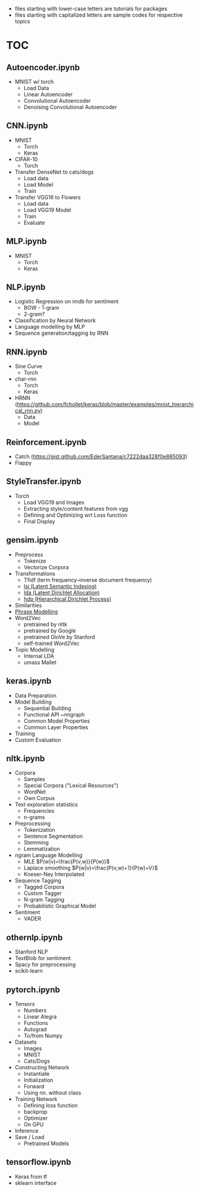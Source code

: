 * files starting with lower-case letters are tutorials for packages
* files starting with capitalized letters are sample codes for respective topics
# TOC
## Autoencoder.ipynb
  * MNIST w/ torch
    * Load Data
    * Linear Autoencoder
    * Convolutional Autoencoder
    * Denoising Convolutional Autoencoder
## CNN.ipynb
  * MNIST
    * Torch
    * Keras
  * CIFAR-10
    * Torch
  * Transfer DenseNet to cats/dogs
    * Load data
    * Load Model
    * Train
  * Transfer VGG16 to Flowers
    * Load data
    * Load VGG19 Model
    * Train
    * Evaluate
## MLP.ipynb
  * MNIST
    * Torch
    * Keras
## NLP.ipynb
  * Logistic Regression on imdb for sentiment
    * BOW - 1-gram
    * 2-gram?
  * Classification by Neural Network
  * Language modelling by MLP
  * Sequence generation/tagging by RNN
## RNN.ipynb
  * Sine Curve
    * Torch
  * char-rnn
    * Torch
    * Keras
  * HRNN (https://github.com/fchollet/keras/blob/master/examples/mnist_hierarchical_rnn.py)
    * Data
    * Model
## Reinforcement.ipynb
  * Catch (https://gist.github.com/EderSantana/c7222daa328f0e885093)
  * Flappy
## StyleTransfer.ipynb
  * Torch
    * Load VGG19 and Images
    * Extracting style/content features from vgg
    * Defining and Optimizing wrt Loss function
    * Final Display
## gensim.ipynb
  * Preprocess
    * Tokenize
    * Vectorize Corpora
  * Transformations
    * Tfidf (term frequency–inverse document frequency)
    * <a href="https://radimrehurek.com/gensim/models/lsimodel.html#module-gensim.models.lsimodel">lsi (Latent Semantic Indexing)</a>
    * <a href="https://radimrehurek.com/gensim/models/ldamodel.html">lda (Latent Dirichlet Allocation)</a>
    * <a href="https://radimrehurek.com/gensim/models/hdpmodel.html">hdp (Hierarchical Dirichlet Process)</a>
  * Similarities
  * <a href="https://radimrehurek.com/gensim/models/phrases.html">Phrase Modelling</a> 
  * Word2Vec
    * pretrained by nltk
    * pretrained by Google
    * pretrained GloVe by Stanford
    * self-trained Word2Vec
  * Topic Modelling
    * Internal LDA
    * umass Mallet
## keras.ipynb
  * Data Preparation
  * Model Building
    * Sequential Building
    * Functional API ~nngraph
    * Common Model Properties
    * Common Layer Properties
  * Training
  * Custom Evaluation
## nltk.ipynb
  * Corpora
    * Samples
    * Special Corpora ("Lexical Resources")
    * WordNet
    * Own Corpus
  * Text exploration statistics
    * Frequencies
    * n-grams
  * Preprocessing
    * Tokenization
    * Sentence Segmentation
    * Stemming
    * Lemmatization
  * ngram Language Modelling
    * MLE $P(w|v)=\frac{P(v,w)}{P(w)}$
    * Laplace smoothing $P(w|v)=\frac{P(v,w)+1}{P(w)+V}$
    * Kneser-Ney Interpolated
  * Sequence Tagging
    * Tagged Corpora
    * Custom Tagger
    * N-gram Tagging
    * Probabilistic Graphical Model
  * Sentiment
    * VADER
## othernlp.ipynb
  * Stanford NLP
  * TextBlob for sentiment
  * Spacy for preprocessing
  * scikit-learn
## pytorch.ipynb
  * Tensors
    * Numbers
    * Linear Alegra
    * Functions
    * Autograd
    * To/from Numpy
  * Datasets
    * Images
    * MNIST
    * Cats/Dogs
  * Constructing Network
    * Instantiate
    * Initialization
    * Forward
    * Using nn. without class
  * Training Network
    * Defining loss function
    * backprop
    * Optimizer
    * On GPU
  * Inference
  * Save / Load
    * Pretrained Models
## tensorflow.ipynb
  * Keras from tf
  * sklearn interface

